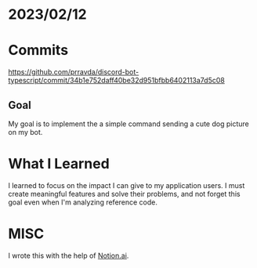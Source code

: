 # 2023/02/12

# Commits
https://github.com/prravda/discord-bot-typescript/commit/34b1e752daff40be32d951bfbb6402113a7d5c08

## Goal

My goal is to implement the a simple command sending a cute dog picture on my bot.

# What I Learned

I learned to focus on the impact I can give to my application users. I must create meaningful features and solve their problems, and not forget this goal even when I'm analyzing reference code.

# MISC

I wrote this with the help of [Notion.ai](https://notion.ai/).
